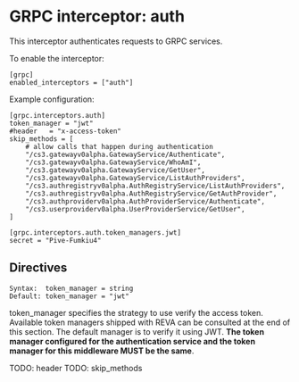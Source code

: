 # GRPC interceptor: auth

This interceptor authenticates requests to
GRPC services.

To enable the interceptor:

```
[grpc]
enabled_interceptors = ["auth"]
```

Example configuration:

```
[grpc.interceptors.auth]
token_manager = "jwt"
#header   = "x-access-token"
skip_methods = [
    # allow calls that happen during authentication
	"/cs3.gatewayv0alpha.GatewayService/Authenticate",
	"/cs3.gatewayv0alpha.GatewayService/WhoAmI",
	"/cs3.gatewayv0alpha.GatewayService/GetUser",
	"/cs3.gatewayv0alpha.GatewayService/ListAuthProviders",
	"/cs3.authregistryv0alpha.AuthRegistryService/ListAuthProviders",
	"/cs3.authregistryv0alpha.AuthRegistryService/GetAuthProvider",
	"/cs3.authproviderv0alpha.AuthProviderService/Authenticate",
	"/cs3.userproviderv0alpha.UserProviderService/GetUser",
]

[grpc.interceptors.auth.token_managers.jwt]
secret = "Pive-Fumkiu4"
```

## Directives

```
Syntax:  token_manager = string
Default: token_manager = "jwt"
```
token_manager specifies the strategy to use verify the access token.
Available token managers  shipped with REVA can be consulted at the end of this section.
The default manager is to verify it using JWT.
**The token manager configured for the authentication service and the token manager for 
this middleware MUST be the same**.

TODO: header
TODO: skip_methods
